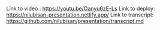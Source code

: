 Link to video : https://youtu.be/Oanyu6zE-Ls
Link to deploy: https://nilubisan-presentation.netlify.app/
Link to transcript: https://github.com/nilubisan/presentation/transcript.md